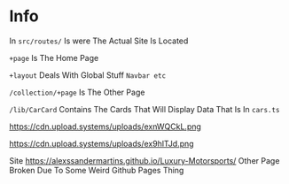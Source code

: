 # Info

In ```src/routes/``` Is were The Actual Site Is Located

```+page``` Is The Home Page

```+layout``` Deals With Global Stuff ```Navbar etc```

```/collection/+page``` Is The Other Page

```/lib/CarCard``` Contains The Cards That Will Display Data That Is In ```cars.ts```

<!-- Img Host -->
https://cdn.upload.systems/uploads/exnWQCkL.png

https://cdn.upload.systems/uploads/ex9hlTJd.png

Site https://alexssandermartins.github.io/Luxury-Motorsports/
Other Page Broken Due To Some Weird Github Pages Thing
